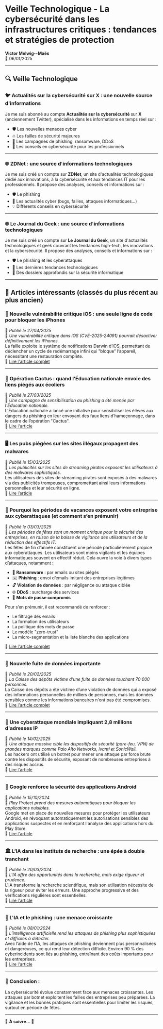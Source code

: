 # Veille Technologique - La cybersécurité dans les infrastructures critiques : tendances et stratégies de protection

**Victor Melwig--Maës**  
📅 06/01/2025

---

## 🔍 Veille Technologique

### 🐦 Actualités sur la cybersécurité sur X : une nouvelle source d'informations

Je me suis abonné au compte **Actualités sur la cybersécurité** sur **X** (anciennement Twitter), spécialisé dans les informations en temps réel sur :

- 🛡️ Les nouvelles menaces cyber  
- 🔥 Les failles de sécurité majeures  
- 📰 Les campagnes de phishing, ransomware, DDoS  
- 🧠 Les conseils en cybersécurité pour les professionnels

---

### 🌐 ZDNet : une source d'informations technologiques

Je me suis créé un compte sur **ZDNet**, un site d'actualités technologiques dédié aux innovations, à la cybersécurité et aux tendances IT pour les professionnels. Il propose des analyses, conseils et informations sur :

- 🛡️ Le phishing  
- 📰 Les actualités cyber (bugs, failles, attaques informatiques...)  
- 💡 Différents conseils en cybersécurité

---

### 🌐 Le Journal du Geek : une source d'informations technologiques

Je me suis créé un compte sur **Le Journal du Geek**, un site d'actualités technologiques et geek couvrant les tendances high-tech, les innovations et la cybersécurité. Il propose des analyses, conseils et informations sur :

- 🛡️ Le phishing et les cyberattaques  
- 📰 Les dernières tendances technologiques  
- 📝 Des dossiers approfondis sur la sécurité informatique

---

## 📌 Articles intéressants (classés du plus récent au plus ancien)

### 📱 **Nouvelle vulnérabilité critique iOS : une seule ligne de code pour bloquer les iPhones**  
📅 *Publié le 27/04/2025*  
📌 *Une vulnérabilité critique dans iOS (CVE-2025-24091) pourrait désactiver définitivement les iPhones.*  
La faille exploite le système de notifications Darwin d’iOS, permettant de déclencher un cycle de redémarrage infini qui "bloque" l’appareil, nécessitant une restauration complète.  
🔗 [Lire l'article complet](https://cybersecuritynews.com/ios-critical-vulnerability-brick-iphones/)

---

### 📀 **Opération Cactus : quand l’Éducation nationale envoie des liens piégés aux écoliers**  
📅 *Publié le 27/03/2025*  
📌 *Une campagne de sensibilisation au phishing a été menée par l’Éducation nationale.*  
L’Éducation nationale a lancé une initiative pour sensibiliser les élèves aux dangers du phishing en leur envoyant des faux liens d’hameçonnage, dans le cadre de l’opération "Cactus".  
🔗 [Lire l'article](https://www.journaldugeek.com/2025/03/27/operation-cactus-quand-leducation-nationale-envoie-des-liens-pieges-aux-ecoliers/)

---

### 🖥️ **Les pubs piégées sur les sites illégaux propagent des malwares**  
📅 *Publié le 15/03/2025*  
📌 *Les publicités sur les sites de streaming pirates exposent les utilisateurs à des malwares sophistiqués.*  
Les utilisateurs des sites de streaming pirates sont exposés à des malwares via des publicités trompeuses, compromettant ainsi leurs informations personnelles et leur sécurité en ligne.  
🔗 [Lire l’article](https://www.journaldugeek.com/2025/03/15/les-pubs-pourries-des-sites-illegaux-menent-a-des-infections-massives/)

---

### 📆 **Pourquoi les périodes de vacances exposent votre entreprise aux cyberattaques (et comment s’en prémunir)**  
📅 *Publié le 03/03/2025*  
📌 *Les périodes de fêtes sont un moment critique pour la sécurité des entreprises, en raison de la baisse de vigilance des utilisateurs et de la réduction des effectifs IT.*  
Les fêtes de fin d’année constituent une période particulièrement propice aux cyberattaques. Les utilisateurs sont moins vigilants et les équipes informatiques souvent en effectif réduit. Cela ouvre la voie à divers types d’attaques, notamment :  

- 🎯 **Ransomware** : par emails ou sites piégés  
- ✉️ **Phishing** : envoi d’emails imitant des entreprises légitimes  
- 🔓 **Violation de données** : par négligence ou attaque ciblée  
- 🌐 **DDoS** : surcharge des services  
- 🔑 **Mots de passe compromis**  

Pour s’en prémunir, il est recommandé de renforcer :

- Le filtrage des emails  
- La formation des utilisateurs  
- La politique des mots de passe  
- Le modèle "zero-trust"  
- La micro-segmentation et la liste blanche des applications  

🔗 [Lire l'article complet](https://specopssoft.com/blog/why-the-holidays-put-your-business-at-risk-and-how-to-stay-safe)

---

### 📌 **Nouvelle fuite de données importante**  
📅 *Publié le 20/02/2025*  
📌 *La Caisse des dépôts victime d’une fuite de données touchant 70 000 personnes.*  
La Caisse des dépôts a été victime d’une violation de données qui a exposé des informations personnelles de milliers de personnes, mais les données sensibles comme les informations bancaires n'ont pas été compromises.  
🔗 [Lire l'article complet](#)

---

### 🚀 **Une cyberattaque mondiale impliquant 2,8 millions d'adresses IP**  
📅 *Publié le 14/02/2025*  
📌 *Une attaque massive cible les dispositifs de sécurité (pare-feu, VPN) de grandes marques comme Palo Alto Networks, Ivanti et SonicWall.*  
Les hackers ont utilisé un botnet pour mener une attaque par force brute contre les dispositifs de sécurité, exposant de nombreuses entreprises à des risques accrus.  
🔗 [Lire l'article](#)

---

### 📱 **Google renforce la sécurité des applications Android**  
📅 *Publié le 15/10/2024*  
📌 *Play Protect prend des mesures automatiques pour bloquer les applications nuisibles.*  
Google met en place de nouvelles mesures pour protéger les utilisateurs Android, en révoquant automatiquement les autorisations sensibles des applications suspectes et en renforçant l'analyse des applications hors du Play Store.  
🔗 [Lire l'article](https://www.zdnet.fr/actualites/google-supprime-automatiquement-les-autorisations-pour-les-applications-nuisibles-405375.htm)

---

### 🏛️ **L’IA dans les instituts de recherche : une épée à double tranchant**  
📅 *Publié le 20/03/2024*  
📌 *L'IA offre des opportunités dans la recherche, mais exige rigueur et prudence.*  
L'IA transforme la recherche scientifique, mais son utilisation nécessite de la rigueur pour éviter les erreurs. Une approche progressive et des vérifications régulières sont essentielles.  
🔗 [Lire l'article](https://www.zdnet.fr/actualites/lia-dans-les-instituts-de-recherche-est-une-arme-a-double-tranchant-voici-comment-eviter-les-risques-404216.htm)

---

### 🤖 **L'IA et le phishing : une menace croissante**  
📅 *Publié le 08/01/2024*  
📌 *L’intelligence artificielle rend les attaques de phishing plus sophistiquées et difficiles à détecter.*  
Avec l’aide de l’IA, les attaques de phishing deviennent plus personnalisées et dangereuses, ce qui rend leur détection difficile. Environ 90 % des cyberincidents sont liés au phishing, entraînant des coûts importants pour les entreprises.  
🔗 [Lire l'article](https://www.zdnet.fr/actualites/lia-rend-le-phishing-plus-redoutable-que-jamais-une-nouvelle-menace-pour-les-entreprises-403837.htm)

---

### 📀 **Conclusion :**

La cybersécurité évolue constamment face aux menaces croissantes. Les attaques par botnet exploitent les failles des entreprises peu préparées. La vigilance et les bonnes pratiques sont essentielles pour limiter les risques, surtout en période de fêtes.

---

🔎 **À suivre... 🚀**














